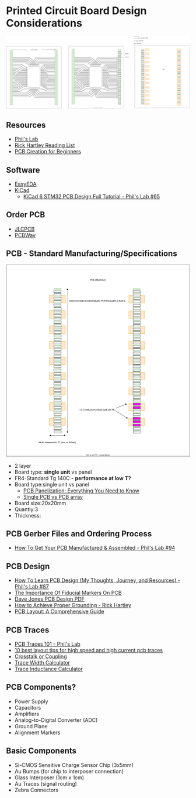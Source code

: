 # Printed Circuit Board Design Considerations 
![PCB&Zebra](./assets/PCB/PCB&Zebra.svg)
## Resources
* [Phil's Lab](https://www.phils-lab.net/services)
* [Rick Hartley Reading List](https://ninedotconnects.com/public_resources/Ricks-Reading-Recommendation.pdf)
* [PCB Creation for Beginners](https://www.youtube.com/watch?v=MsdJgEinb34&t=215s)

## Software
* [EasyEDA](https://easyeda.com)
* [KiCad](https://www.kicad.org)
  * [KiCad 6 STM32 PCB Design Full Tutorial - Phil's Lab #65](https://www.youtube.com/watch?v=aVUqaB0IMh4&t=717s)
    
## Order PCB
* [JLCPCB](https://jlcpcb.com/?from=RHS)
* [PCBWay](https://www.pcbway.com/why.html)

## PCB - Standard Manufacturing/Specifications
![PCBboardsize](./assets/PCB/PCBBoard.svg)
* 2 layer
* Board type: **single unit** vs panel
* FR4-Standard Tg 140C - **performance at low T?**
* Board type:single unit vs panel
    * [PCB Panelization: Everything You Need to Know](https://hilelectronic.com/pcb-panelization/)
    * [Single PCB vs PCB array](https://www.pcbpower.us/blog/single-pcb-vs-pcb-array)
* Board size:20x20mm
* Quantiy:3
* Thickness:
  
## PCB Gerber Files and Ordering Process
* [How To Get Your PCB Manufactured & Assembled - Phil's Lab #94](https://www.youtube.com/watch?v=PfGJDiz7-TQ&t=6s)
  
## PCB Design
* [How To Learn PCB Design (My Thoughts, Journey, and Resources) - Phil's Lab #87](https://www.youtube.com/watch?v=aODkA2mrimQ&t=799s)
* [The Importance Of Fiducial Markers On PCB](https://morepcb.com/fiducial-markers/)
* [Dave Jones PCB Design PDF](https://www.scs.stanford.edu/~zyedidia/docs/pcb/pcb_tutorial.pdf)
* [How to Achieve Proper Grounding - Rick Hartley](https://www.youtube.com/watch?v=ySuUZEjARPY&t=0s)
* [PCB Layout: A Comprehensive Guide](https://www.wevolver.com/article/pcb-layout-a-comprehensive-guide)

## PCB Traces 
* [PCB Traces 101 - Phil's Lab](https://www.youtube.com/watch?v=xEVntmYLARw&t=943s)
* [10 best layout tips for high speed and high current pcb traces](https://www.protoexpress.com/blog/best-layout-tips-for-high-speed-and-high-current-pcb-traces/)
* [Crosstalk or Coupling](https://resources.altium.com/p/crosstalk-or-coupling)
* [Trace Width Calculator](https://www.advancedpcb.com/en-us/tools/trace-width-calculator/)
* [Trace Inductance Calculator](https://spok.ca/index.php/resources/tools/106-traceindcalc)

## PCB Components?
* Power Supply
* Capacitors
* Amplifiers
* Analog-to-Digital Converter (ADC)
* Ground Plane
* Alignment Markers

## Basic Components
* Si-CMOS Sensitive Charge Sensor Chip (3x5mm)
* Au Bumps (for chip to interposer connection)
* Glass Interposer (1cm x 1cm)
* Au Traces (signal routing)
* Zebra Connectors

  

